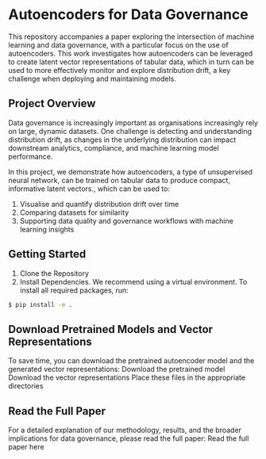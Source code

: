 # Autoencoders for Data Governance

This repository accompanies a paper exploring the intersection of machine learning and data governance, with a particular focus on the use of autoencoders. This work investigates how autoencoders can be leveraged to create latent vector representations of tabular data, which in turn can be used to more effectively monitor and explore distribution drift, a key challenge when deploying and maintaining models.

## Project Overview

Data governance is increasingly important as organisations increasingly rely on large, dynamic datasets. One challenge is detecting and understanding distribution drift, as changes in the underlying distribution can impact downstream analytics, compliance, and machine learning model performance.

In this project, we demonstrate how autoencoders, a type of unsupervised neural network, can be trained on tabular data to produce compact, informative latent vectors., which can be used to:
1. Visualise and quantify distribution drift over time
2. Comparing datasets for similarity
3. Supporting data quality and governance workflows with machine learning insights

## Getting Started
1. Clone the Repository
2. Install Dependencies. We recommend using a virtual environment. To install all required packages, run:
``` sh
$ pip install -e .
```

## Download Pretrained Models and Vector Representations
To save time, you can download the pretrained autoencoder model and the generated vector representations:
Download the pretrained model
Download the vector representations 
Place these files in the appropriate directories

## Read the Full Paper
For a detailed explanation of our methodology, results, and the broader implications for data governance, please read the full paper:
Read the full paper here <!-- Replace # with your actual link -->


